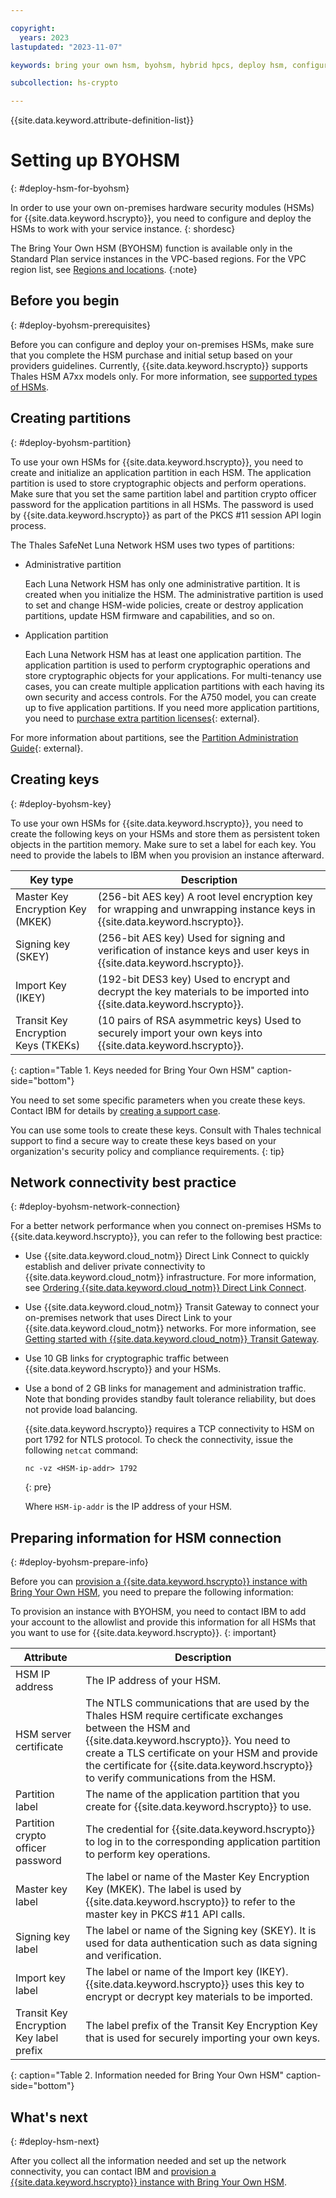 ```yaml
---

copyright:
  years: 2023
lastupdated: "2023-11-07"

keywords: bring your own hsm, byohsm, hybrid hpcs, deploy hsm, configure own hsm

subcollection: hs-crypto

---
```


{{site.data.keyword.attribute-definition-list}}

# Setting up BYOHSM
{: #deploy-hsm-for-byohsm}

In order to use your own on-premises hardware security modules (HSMs) for {{site.data.keyword.hscrypto}}, you need to configure and deploy the HSMs to work with your service instance.
{: shordesc}

The Bring Your Own HSM (BYOHSM) function is available only in the Standard Plan service instances in the VPC-based regions. For the VPC region list, see [Regions and locations](/docs/hs-crypto?topic=hs-crypto-regions#available-regions).
{:note}

## Before you begin
{: #deploy-byohsm-prerequisites}

Before you can configure and deploy your on-premises HSMs, make sure that you complete the HSM purchase and initial setup based on your providers guidelines. Currently, {{site.data.keyword.hscrypto}} supports Thales HSM A7xx models only. For more information, see [supported types of HSMs](/docs/hs-crypto?topic=hs-crypto-introduce-bring-your-own-hsm#byohsm-limitation-scope).

## Creating partitions
{: #deploy-byohsm-partition}

To use your own HSMs for {{site.data.keyword.hscrypto}}, you need to create and initialize an application partition in each HSM. The application partition is used to store cryptographic objects and perform operations. Make sure that you set the same partition label and partition crypto officer password for the application partitions in all HSMs. The password is used by {{site.data.keyword.hscrypto}} as part of the PKCS #11 session API login process.

The Thales SafeNet Luna Network HSM uses two types of partitions:

- Administrative partition

    Each Luna Network HSM has only one administrative partition. It is created when you initialize the HSM. The administrative partition is used to set and change HSM-wide policies, create or destroy application partitions, update HSM firmware and capabilities, and so on.

- Application partition

    Each Luna Network HSM has at least one application partition. The application partition is used to perform cryptographic operations and store cryptographic objects for your applications. For multi-tenancy use cases, you can create multiple application partitions with each having its own security and access controls. For the A750 model, you can create up to five application partitions. If you need more application partitions, you need to [purchase extra partition licenses](https://thalesdocs.com/gphsm/luna/7/docs/network/Content/admin_hsm/updates/licensing/capabilities_sa.htm){: external}.

For more information about partitions, see the [Partition Administration Guide](https://thalesdocs.com/gphsm/luna/7/docs/network/Content/admin_partition/Preface.htm){: external}.

## Creating keys
{: #deploy-byohsm-key}

To use your own HSMs for {{site.data.keyword.hscrypto}}, you need to create the following keys on your HSMs and store them as persistent token objects in the partition memory. Make sure to set a label for each key. You need to provide the labels to IBM when you provision an instance afterward.

| Key type	| Description |
| --------  | ----------- |
| Master Key Encryption Key (MKEK) |	(256-bit AES key) A root level encryption key for wrapping and unwrapping instance keys in {{site.data.keyword.hscrypto}}. |
| Signing key (SKEY) |	(256-bit AES key) Used for signing and verification of instance keys and user keys in {{site.data.keyword.hscrypto}}. |
| Import Key (IKEY)	| (192-bit DES3 key) Used to encrypt and decrypt the key materials to be imported into {{site.data.keyword.hscrypto}}. |
| Transit Key Encryption Keys (TKEKs)	| (10 pairs of RSA asymmetric keys) Used to securely import your own keys into {{site.data.keyword.hscrypto}}. |
{: caption="Table 1. Keys needed for Bring Your Own HSM" caption-side="bottom"}

You need to set some specific parameters when you create these keys. Contact IBM for details by [creating a support case](/docs/get-support?topic=get-support-open-case).

You can use some tools to create these keys. Consult with Thales technical support to find a secure way to create these keys based on your organization's security policy and compliance requirements.
{: tip}

## Network connectivity best practice
{: #deploy-byohsm-network-connection}

For a better network performance when you connect on-premises HSMs to {{site.data.keyword.hscrypto}}, you can refer to the following best practice:

- Use {{site.data.keyword.cloud_notm}} Direct Link Connect to quickly establish and deliver private connectivity to {{site.data.keyword.cloud_notm}} infrastructure. For more information, see [Ordering {{site.data.keyword.cloud_notm}} Direct Link Connect](/docs/dl?topic=dl-how-to-order-ibm-cloud-dl-connect).
- Use {{site.data.keyword.cloud_notm}} Transit Gateway to connect your on-premises network that uses Direct Link to your {{site.data.keyword.cloud_notm}} networks. For more information, see [Getting started with {{site.data.keyword.cloud_notm}} Transit Gateway](/docs/transit-gateway?topic=transit-gateway-getting-started).
- Use 10 GB links for cryptographic traffic between {{site.data.keyword.hscrypto}} and your HSMs.
- Use a bond of 2 GB links for management and administration traffic. Note that bonding provides standby fault tolerance reliability, but does not provide load balancing.

    {{site.data.keyword.hscrypto}} requires a TCP connectivity to HSM on port 1792 for NTLS protocol. To check the connectivity, issue the following `netcat` command:

    ```
    nc -vz <HSM-ip-addr> 1792
    ```
    {: pre}

    Where `HSM-ip-addr` is the IP address of your HSM.

## Preparing information for HSM connection
{: #deploy-byohsm-prepare-info}

Before you can [provision a {{site.data.keyword.hscrypto}} instance with Bring Your Own HSM](/docs/hs-crypto?topic=hs-crypto-provision-instance-with-byohsm), you need to prepare the following information:

To provision an instance with BYOHSM, you need to contact IBM to add your account to the allowlist and provide this information for all HSMs that you want to use for {{site.data.keyword.hscrypto}}.
{: important}

| Attribute | Description |
| --------- | ----------- |
| HSM IP address | The IP address of your HSM. |
| HSM server certificate | The NTLS communications that are used by the Thales HSM require certificate exchanges between the HSM and {{site.data.keyword.hscrypto}}. You need to create a TLS certificate on your HSM and provide the certificate for {{site.data.keyword.hscrypto}} to verify communications from the HSM. |
| Partition label | The name of the application partition that you create for {{site.data.keyword.hscrypto}} to use. |
| Partition crypto officer password | The credential for {{site.data.keyword.hscrypto}} to log in to the corresponding application partition to perform key operations. |
| Master key label | The label or name of the Master Key Encryption Key (MKEK). The label is used by {{site.data.keyword.hscrypto}} to refer to the master key in PKCS #11 API calls. |
| Signing key label | The label or name of the Signing key (SKEY). It is used for data authentication such as data signing and verification. |
| Import key label | The label or name of the Import key (IKEY). {{site.data.keyword.hscrypto}} uses this key to encrypt or decrypt key materials to be imported. |
| Transit Key Encryption Key label prefix | The label prefix of the Transit Key Encryption Key that is used for securely importing your own keys. |
{: caption="Table 2. Information needed for Bring Your Own HSM" caption-side="bottom"}

## What's next
{: #deploy-hsm-next}

After you collect all the information needed and set up the network connectivity, you can contact IBM and [provision a {{site.data.keyword.hscrypto}} instance with Bring Your Own HSM](/docs/hs-crypto?topic=hs-crypto-provision-instance-with-byohsm).

